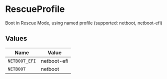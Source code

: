 # RescueProfile

Boot in Rescue Mode, using named profile (supported: netboot, netboot-efi)


## Values

| Name          | Value         |
| ------------- | ------------- |
| `NETBOOT_EFI` | netboot-efi   |
| `NETBOOT`     | netboot       |